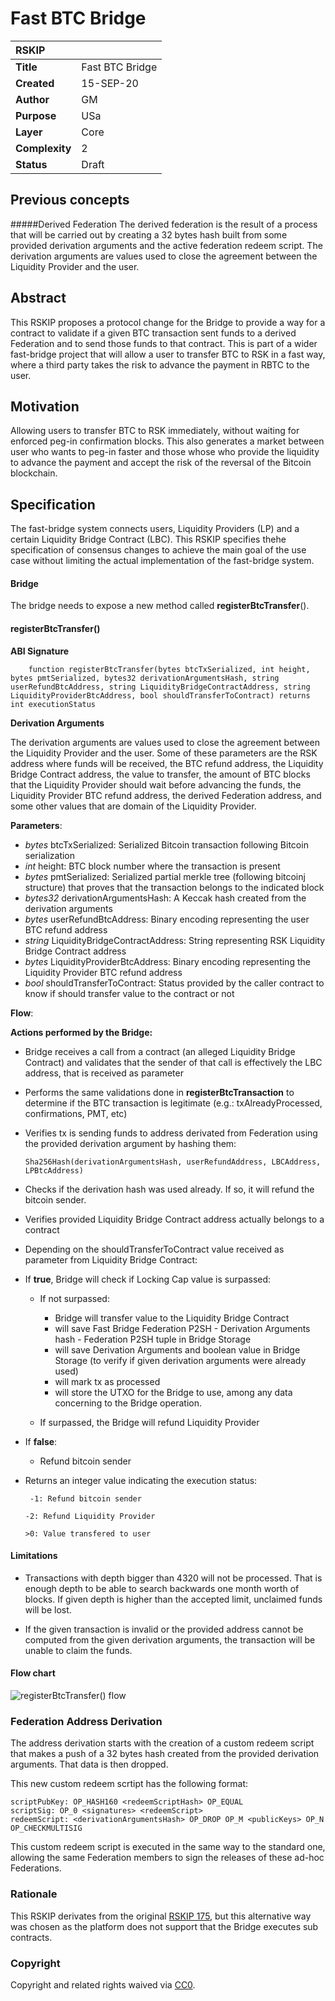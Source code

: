 # Fast BTC Bridge
|RSKIP          |           |
| :------------ |:-------------|
|**Title**      |Fast BTC Bridge |
|**Created**    |15-SEP-20 |
|**Author**     |GM |
|**Purpose**    |USa |
|**Layer**      |Core |
|**Complexity** |2 |
|**Status**     |Draft |

## Previous concepts

#####Derived Federation
The derived federation is the result of a process that will be carried out by creating a 32 bytes hash built from some provided derivation arguments and the active federation redeem script. The derivation arguments are values used to close the agreement between the Liquidity Provider and the user.

## Abstract

This RSKIP proposes a protocol change for the Bridge to provide a way for a contract to validate if a given BTC transaction sent funds to a derived Federation and to send those funds to that contract. This is part of a wider fast-bridge project that will allow a user to transfer BTC to RSK in a fast way, where a third party takes the risk to advance the payment in RBTC to the user.

## Motivation

Allowing users to transfer BTC to RSK immediately, without waiting for enforced peg-in confirmation blocks. This also generates a market between user who wants to peg-in faster and those whose who provide the liquidity to advance the payment and accept the risk of the reversal of the Bitcoin blockchain.

## Specification

The fast-bridge system connects users, Liquidity Providers (LP) and a certain Liquidity Bridge Contract (LBC).
This RSKIP specifies thehe specification of consensus changes to achieve the main goal of the use case without limiting the actual implementation of the fast-bridge system.

#### Bridge

The bridge needs to expose a new method called **registerBtcTransfer**().

#### registerBtcTransfer()

**ABI Signature**

        function registerBtcTransfer(bytes btcTxSerialized, int height, bytes pmtSerialized, bytes32 derivationArgumentsHash, string userRefundBtcAddress, string LiquidityBridgeContractAddress, string LiquidityProviderBtcAddress, bool shouldTransferToContract) returns int executionStatus


**Derivation Arguments**

The derivation arguments are values used to close the agreement between the Liquidity Provider and the user. Some of these parameters are the RSK address where funds will be received, the BTC refund address, the Liquidity Bridge Contract address, the value to transfer, the amount of BTC blocks that the Liquidity Provider should wait before advancing the funds, the Liquidity Provider BTC refund address, the derived Federation address, and some other values that are domain of the Liquidity Provider.


**Parameters**:
- *bytes* btcTxSerialized: Serialized Bitcoin transaction following Bitcoin serialization
- *int* height: BTC block number where the transaction is present
- *bytes* pmtSerialized: Serialized partial merkle tree (following bitcoinj structure) that proves that the transaction belongs to the indicated block
- *bytes32* derivationArgumentsHash: A Keccak hash created from the derivation arguments
- *bytes* userRefundBtcAddress: Binary encoding representing the user BTC refund address
- *string* LiquidityBridgeContractAddress: String representing RSK Liquidity Bridge Contract address
- *bytes* LiquidityProviderBtcAddress: Binary encoding representing  the Liquidity Provider BTC refund address
- *bool* shouldTransferToContract: Status provided by the caller contract to know if should transfer value to the contract or not


**Flow**:

**Actions performed by the Bridge:**

- Bridge receives a call from a contract (an alleged Liquidity Bridge Contract) and validates that the sender of that call is effectively the LBC address, that is received as parameter

- Performs the same validations done in **registerBtcTransaction** to determine if the BTC transaction is legitimate (e.g.: txAlreadyProcessed, confirmations, PMT, etc)

- Verifies tx is sending funds to address derivated from Federation using the provided derivation argument by hashing them:

	`Sha256Hash(derivationArgumentsHash, userRefundAddress, LBCAddress, LPBtcAddress)`

- Checks if the derivation hash was used already. If so, it will refund the bitcoin sender.

- Verifies provided Liquidity Bridge Contract address actually belongs to a contract

- Depending on the shouldTransferToContract value received as parameter from Liquidity Bridge Contract:

 - If **true**, Bridge will check if Locking Cap value is surpassed:
    - If not surpassed:
		- Bridge will transfer value to the Liquidity Bridge Contract
		- will save Fast Bridge Federation P2SH - Derivation Arguments hash - Federation P2SH tuple in Bridge Storage
		- will save Derivation Arguments and boolean value in Bridge Storage (to verify if given derivation arguments were already used)
		- will mark tx as processed
		- will store the UTXO for the Bridge to use, among any data concerning to the Bridge operation.

	- If surpassed, the Bridge will refund Liquidity Provider

 - If **false**:
   - Refund bitcoin sender

- Returns an integer value indicating the execution status:

   ` -1: Refund bitcoin sender`

   `-2: Refund Liquidity Provider`

   `>0: Value transfered to user`


#### Limitations
- Transactions with depth bigger than 4320 will not be processed. That is enough depth to be able to search backwards one month worth of blocks.
If given depth is higher than the accepted limit, unclaimed funds will be lost.

- If the given transaction is invalid or the provided address cannot be computed from the given derivation arguments, the transaction will be unable to claim the funds.


#### Flow chart
![registerBtcTransfer() flow](RSKIP176/flow-chart-alternative.png)


### Federation Address Derivation

The address derivation starts with the creation of a custom redeem script that makes a push of a 32 bytes hash created from the provided derivation arguments. That data is then dropped.

This new custom redeem scrtipt has the following format:

    scriptPubKey: OP_HASH160 <redeemScriptHash> OP_EQUAL
    scriptSig: OP_0 <signatures> <redeemScript>
    redeemScript: <derivationArgumentsHash> OP_DROP OP_M <publicKeys> OP_N OP_CHECKMULTISIG

 This custom redeem script is executed in the same way to the standard one, allowing the same Federation members to sign the releases of these ad-hoc Federations.


### Rationale
This RSKIP derivates from the original [RSKIP 175](https://github.com/rsksmart/RSKIPs/blob/fast-bridge/IPs/RSKIP175.md "RSKIP 175"), but this alternative way was chosen as the platform does not support that the Bridge executes sub contracts.

### Copyright

Copyright and related rights waived via [CC0](https://creativecommons.org/publicdomain/zero/1.0/).
